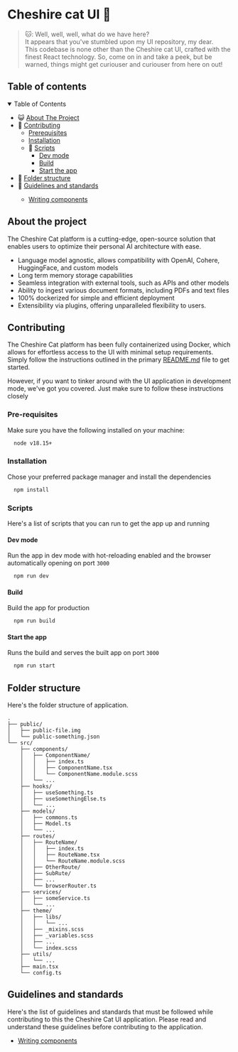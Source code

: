# Cheshire cat UI 🎨

> 🐱: Well, well, well, what do we have here?\
> It appears that you've stumbled upon my UI repository, my dear.\
> This codebase is none other than the Cheshire cat UI, crafted with the finest React technology. So, come on in and
> take a peek, but be warned, things might get curiouser and curiouser from here on out!

## Table of contents

<!-- TABLE OF CONTENTS -->
<details open>
  <summary>Table of Contents</summary>
  <ul>
    <li>😺 <a href="#about-the-project">About The Project</a></li>
    <li>
      🎸 <a href="#contributing">Contributing</a>
      <ul>
        <li><a href="#prerequisites">Prerequisites</a></li>
        <li><a href="#installation">Installation</a></li>
            <li>💾 <a href="#scripts">Scripts</a>
            <ul>
                <li><a href="#dev-mode">Dev mode</a></li>
                <li><a href="#build">Build</a></li>
                <li><a href="#start-the-app">Start the app</a></li>
            </ul>
        </li>
      </ul>
    </li>
    <li>📂 <a href="#folder-structure">Folder structure</a></li>
    <li>
    💪 <a href="#guidelines-and-standards">Guidelines and standards</a></li>
    <ul>
        <li><a href="./src/components/README.md">Writing components</a></li>
    </ul>
  </ul>
</details>

## About the project

The Cheshire Cat platform is a cutting-edge, open-source solution that enables users to optimize their personal AI
architecture with ease.

- Language model agnostic, allows compatibility with OpenAI, Cohere, HuggingFace, and custom models
- Long term memory storage capabilities
- Seamless integration with external tools, such as APIs and other models
- Ability to ingest various document formats, including PDFs and text files
- 100% dockerized for simple and efficient deployment
- Extensibility via plugins, offering unparalleled flexibility to users.

## Contributing

The Cheshire Cat platform has been fully containerized using Docker, which allows for effortless access to the UI with
minimal setup requirements.\
Simply follow the instructions outlined in the
primary [README.md](https://github.com/pieroit/cheshire-cat/blob/main/README.md) file to get started.

However, if you want to tinker around with the UI application in development mode, we've got you covered.
Just make sure to follow these instructions closely

### Pre-requisites

Make sure you have the following installed on your machine:

```bash
  node v18.15+
```

### Installation

Chose your preferred package manager and install the dependencies

```bash
  npm install
```

### Scripts

Here's a list of scripts that you can run to get the app up and running

#### Dev mode

Run the app in dev mode with hot-reloading enabled and the browser automatically opening on port `3000`

```bash
  npm run dev
```

#### Build

Build the app for production

```bash
  npm run build
```

#### Start the app

Runs the build and serves the built app on port `3000`

```bash
  npm run start
```

## Folder structure

Here's the folder structure of application.

```
.
├── public/
│   ├── public-file.img
│   └── public-something.json
└── src/
    ├── components/
    │   ├── ComponentName/
    │   │   ├── index.ts
    │   │   ├── ComponentName.tsx
    │   │   └── ComponentName.module.scss
    │   └── ...
    ├── hooks/
    │   ├── useSomething.ts
    │   ├── useSomethingElse.ts
    │   └── ...
    ├── models/
    │   ├── commons.ts
    │   ├── Model.ts
    │   └── ...
    ├── routes/
    │   ├── RouteName/
    │   │   ├── index.ts
    │   │   ├── RouteName.tsx
    │   │   └── RouteName.module.scss
    │   ├── OtherRoute/
    │   ├── SubRute/
    │   ├── ...
    │   └── browserRouter.ts
    ├── services/
    │   ├── someService.ts
    │   └── ...
    ├── theme/
    │   ├── libs/
    │   │   └── ...
    │   ├── _mixins.scss
    │   ├── _variables.scss
    │   ├── ...
    │   └── index.scss
    ├── utils/
    │   └── ...
    ├── main.tsx
    └── config.ts  
```

## Guidelines and standards

Here's the list of guidelines and standards that must be followed while contributing to this the Cheshire Cat UI
application.
Please read and understand these guidelines before contributing to the application.

- [Writing components](./src/components/README.md)